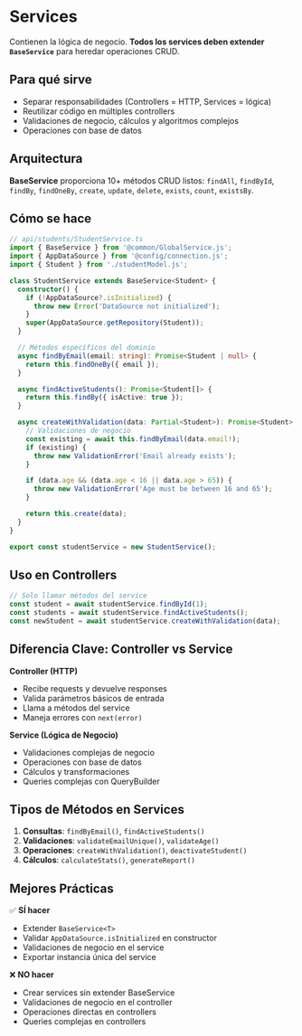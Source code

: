 # Services

Contienen la lógica de negocio. **Todos los services deben extender `BaseService`** para heredar operaciones CRUD.

## Para qué sirve

- Separar responsabilidades (Controllers = HTTP, Services = lógica)
- Reutilizar código en múltiples controllers
- Validaciones de negocio, cálculos y algoritmos complejos
- Operaciones con base de datos

## Arquitectura

**BaseService** proporciona 10+ métodos CRUD listos: `findAll`, `findById`, `findBy`, `findOneBy`, `create`, `update`, `delete`, `exists`, `count`, `existsBy`.

## Cómo se hace

```typescript
// api/students/StudentService.ts
import { BaseService } from '@common/GlobalService.js';
import { AppDataSource } from '@config/connection.js';
import { Student } from './studentModel.js';

class StudentService extends BaseService<Student> {
  constructor() {
    if (!AppDataSource?.isInitialized) {
      throw new Error('DataSource not initialized');
    }
    super(AppDataSource.getRepository(Student));
  }

  // Métodos específicos del dominio
  async findByEmail(email: string): Promise<Student | null> {
    return this.findOneBy({ email });
  }

  async findActiveStudents(): Promise<Student[]> {
    return this.findBy({ isActive: true });
  }

  async createWithValidation(data: Partial<Student>): Promise<Student> {
    // Validaciones de negocio
    const existing = await this.findByEmail(data.email!);
    if (existing) {
      throw new ValidationError('Email already exists');
    }

    if (data.age && (data.age < 16 || data.age > 65)) {
      throw new ValidationError('Age must be between 16 and 65');
    }

    return this.create(data);
  }
}

export const studentService = new StudentService();
```

## Uso en Controllers

```typescript
// Solo llamar métodos del service
const student = await studentService.findById(1);
const students = await studentService.findActiveStudents();
const newStudent = await studentService.createWithValidation(data);
```

## Diferencia Clave: Controller vs Service

**Controller (HTTP)**

- Recibe requests y devuelve responses
- Valida parámetros básicos de entrada
- Llama a métodos del service
- Maneja errores con `next(error)`

**Service (Lógica de Negocio)**

- Validaciones complejas de negocio
- Operaciones con base de datos
- Cálculos y transformaciones
- Queries complejas con QueryBuilder

## Tipos de Métodos en Services

1. **Consultas**: `findByEmail()`, `findActiveStudents()`
2. **Validaciones**: `validateEmailUnique()`, `validateAge()`
3. **Operaciones**: `createWithValidation()`, `deactivateStudent()`
4. **Cálculos**: `calculateStats()`, `generateReport()`

## Mejores Prácticas

✅ **SÍ hacer**

- Extender `BaseService<T>`
- Validar `AppDataSource.isInitialized` en constructor
- Validaciones de negocio en el service
- Exportar instancia única del service

❌ **NO hacer**

- Crear services sin extender BaseService
- Validaciones de negocio en el controller
- Operaciones directas en controllers
- Queries complejas en controllers
